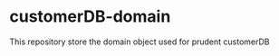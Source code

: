 customerDB-domain
=================

This repository store the domain object used for prudent customerDB
